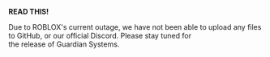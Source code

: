 **READ THIS!**

Due to ROBLOX's current outage, we have not been able to upload any files to GitHub, or our official Discord. Please stay tuned for<br />
the release of Guardian Systems.